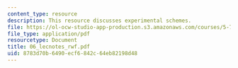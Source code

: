 ```yaml
---
content_type: resource
description: This resource discusses experimental schemes.
file: https://ol-ocw-studio-app-production.s3.amazonaws.com/courses/5-74-introductory-quantum-mechanics-ii-spring-2004/8783d70b6490ecf6842c64eb82198d48_06_lecnotes_rwf.pdf
file_type: application/pdf
resourcetype: Document
title: 06_lecnotes_rwf.pdf
uid: 8783d70b-6490-ecf6-842c-64eb82198d48
---
```

